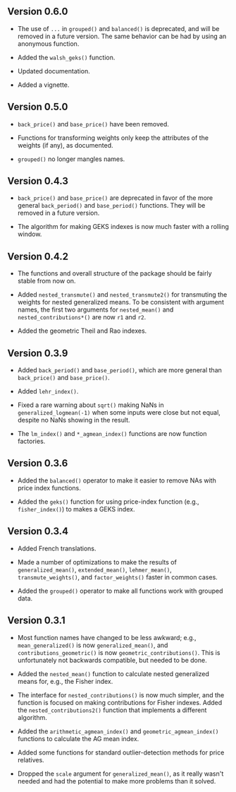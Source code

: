 ## Version 0.6.0

- The use of `...` in `grouped()` and `balanced()` is deprecated, and will be
removed in a future version. The same behavior can be had by using an
anonymous function.

- Added the `walsh_geks()` function.

- Updated documentation.

- Added a vignette.

## Version 0.5.0

- `back_price()` and `base_price()` have been removed.

- Functions for transforming weights only keep the attributes of the weights (if any), as documented.

- `grouped()` no longer mangles names.

## Version 0.4.3

- `back_price()` and `base_price()` are deprecated in favor of the more general `back_period()` and `base_period()` functions. They will be removed in a future version.

- The algorithm for making GEKS indexes is now much faster with a rolling window.

## Version 0.4.2

- The functions and overall structure of the package should be fairly stable from now on.

- Added `nested_transmute()` and `nested_transmute2()` for transmuting the weights for nested generalized means. To be consistent with argument names, the first two arguments for `nested_mean()` and `nested_contributions*()` are now `r1` and `r2`.

- Added the geometric Theil and Rao indexes.

## Version 0.3.9

- Added `back_period()` and `base_period()`, which are more general than `back_price()` and `base_price()`.

- Added `lehr_index()`.

- Fixed a rare warning about `sqrt()` making NaNs in `generalized_logmean(-1)` when some inputs were close but not equal, despite no NaNs showing in the result.

- The `lm_index()` and `*_agmean_index()` functions are now function factories.

## Version 0.3.6

- Added the `balanced()` operator to make it easier to remove NAs with price index functions.

- Added the `geks()` function for using price-index function (e.g., `fisher_index()`) to makes a GEKS index.

## Version 0.3.4

- Added French translations.

- Made a number of optimizations to make the results of `generalized_mean()`, `extended_mean()`, `lehmer_mean()`, `transmute_weights()`, and `factor_weights()` faster in common cases.

- Added the `grouped()` operator to make all functions work with grouped data.

## Version 0.3.1

- Most function names have changed to be less awkward; e.g., `mean_generalized()` is now `generalized_mean()`, and `contributions_geometric()` is now `geometric_contributions()`. This is unfortunately not backwards compatible, but needed to be done.

- Added the `nested_mean()` function to calculate nested generalized means for, e.g., the Fisher index.

- The interface for `nested_contributions()` is now much simpler, and the function is focused on making contributions for Fisher indexes. Added the `nested_contributions2()` function that implements a different algorithm.

- Added the `arithmetic_agmean_index()` and `geometric_agmean_index()` functions to calculate the AG mean index.

- Added some functions for standard outlier-detection methods for price relatives.

- Dropped the `scale` argument for `generalized_mean()`, as it really wasn't needed and had the potential to make more problems than it solved.
